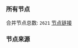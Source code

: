 ### 所有节点
合并节点总数: `2621`
[节点链接](https://raw.githubusercontent.com/rzhy1/11/master/sub/sub_merge_base64.txt)

### 节点来源
